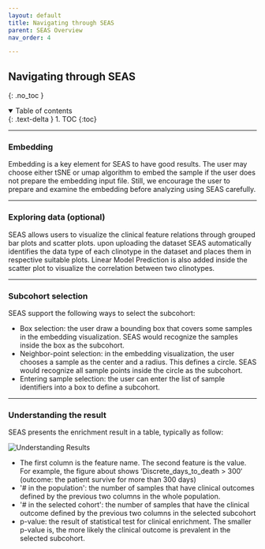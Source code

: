 ```yaml
---
layout: default
title: Navigating through SEAS
parent: SEAS Overview
nav_order: 4

---
```


## Navigating through SEAS
{: .no_toc }

<details open markdown="block">
  <summary>
    Table of contents
  </summary>
  {: .text-delta }
1. TOC
{:toc}
</details>

---

### Embedding

Embedding is a key element for SEAS to have good results. The user may choose either tSNE or umap algorithm to embed the sample if the user does not prepare the embedding input file. Still, we encourage the user to prepare and examine the embedding before analyzing using SEAS carefully.

---

### Exploring data (optional)

SEAS allows users to visualize the clinical feature relations through grouped bar plots and scatter plots. upon uploading the dataset
SEAS automatically identifies the data type of each clinotype in the dataset and places them in respective suitable plots. 
Linear Model Prediction is also added inside the scatter plot to visualize the correlation between two clinotypes.

---

### Subcohort selection

SEAS support the following ways to select the subcohort:
- Box selection: the user draw a bounding box that covers some samples in the embedding visualization. SEAS would recognize the samples inside the box as the subcohort.
- Neighbor-point selection: in the embedding visualization, the user chooses a sample as the center and a radius. This defines a circle. SEAS would recognize all sample points inside the circle as the subcohort.
- Entering sample selection: the user can enter the list of sample identifiers into a box to define a subcohort.

---

### Understanding the result

SEAS presents the enrichment result in a table, typically as follow:

![Understanding Results](https://aimed-uab.github.io/SEAS/docs/images/understandingResults.png)

- The first column is the feature name. The second feature is the value. For example, the figure about shows ‘Discrete_days_to_death > 300‘ (outcome: the patient survive for more than 300 days)
- '# in the population': the number of samples that have clinical outcomes defined by the previous two columns in the whole population.
- '# in the selected cohort': the number of samples that have the clinical outcome defined by the previous two columns in the selected subcohort
- p-value: the result of statistical test for clinical enrichment. The smaller p-value is, the more likely the clinical outcome is prevalent in the selected subcohort.